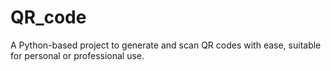 # QR_code
A Python-based project to generate and scan QR codes with ease, suitable for personal or professional use.
